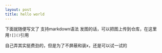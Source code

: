 ```yaml
---
layout: post
title: hello world
---
```


下面就随便写文了
支持markdown语法
发图的话，可以把图上传到仓库，在这里用`![]()`引用

自己弄其实挺费劲的，但是为了不屏蔽和装x，还是可以试一试的

